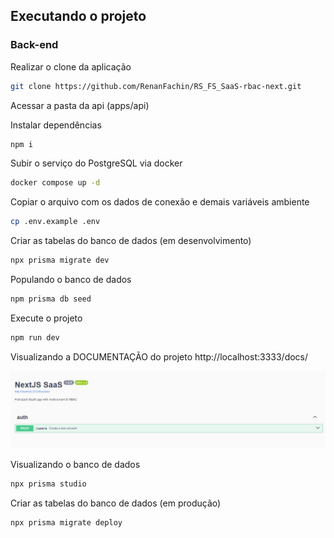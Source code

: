 
## Executando o projeto

### Back-end

Realizar o clone da aplicação

```bash
git clone https://github.com/RenanFachin/RS_FS_SaaS-rbac-next.git
```

Acessar a pasta da api (apps/api)

Instalar dependências
```bash
npm i
```

Subir o serviço do PostgreSQL via docker
```bash
docker compose up -d
```

Copiar o arquivo com os dados de conexão e demais variáveis ambiente
```bash
cp .env.example .env
```

Criar as tabelas do banco de dados (em desenvolvimento)
```bash
npx prisma migrate dev
```

Populando o banco de dados
```bash
npm prisma db seed
```

Execute o projeto
```bash
npm run dev
```

Visualizando a DOCUMENTAÇÃO do projeto
http://localhost:3333/docs/


![Documentação com Swagger](/.github/documentacaosaas.PNG)

Visualizando o banco de dados
```bash
npx prisma studio
```

Criar as tabelas do banco de dados (em produção)
```bash
npx prisma migrate deploy
```



